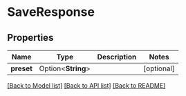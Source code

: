 # SaveResponse

## Properties

Name | Type | Description | Notes
------------ | ------------- | ------------- | -------------
**preset** | Option<**String**> |  | [optional]

[[Back to Model list]](../README.md#documentation-for-models) [[Back to API list]](../README.md#documentation-for-api-endpoints) [[Back to README]](../README.md)


